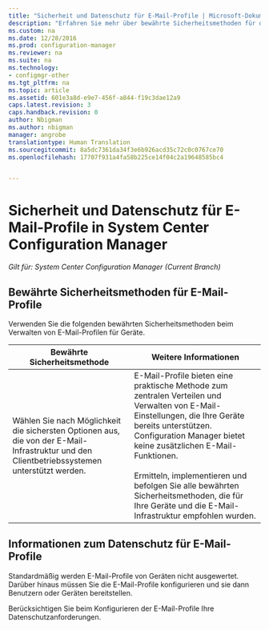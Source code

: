 ```yaml
---
title: "Sicherheit und Datenschutz für E-Mail-Profile | Microsoft-Dokumentation"
description: "Erfahren Sie mehr über bewährte Sicherheitsmethoden für die Verwaltung von E-Mail-Profilen für Geräte in System Center Configuration Manager."
ms.custom: na
ms.date: 12/28/2016
ms.prod: configuration-manager
ms.reviewer: na
ms.suite: na
ms.technology:
- configmgr-other
ms.tgt_pltfrm: na
ms.topic: article
ms.assetid: 601e3a8d-e9e7-456f-a844-f19c3dae12a9
caps.latest.revision: 3
caps.handback.revision: 0
author: Nbigman
ms.author: nbigman
manager: angrobe
translationtype: Human Translation
ms.sourcegitcommit: 8a5dc7361da34f3e6b926acd35c72c0c0767ce70
ms.openlocfilehash: 17707f931a4fa58b225ce14f04c2a19648585bc4


---
```

# <a name="security-and-privacy-for-email-profiles-in-system-center-configuration-manager"></a>Sicherheit und Datenschutz für E-Mail-Profile in System Center Configuration Manager

*Gilt für: System Center Configuration Manager (Current Branch)*

## <a name="security-best-practices-for-email-profiles"></a>Bewährte Sicherheitsmethoden für E-Mail-Profile  
 Verwenden Sie die folgenden bewährten Sicherheitsmethoden beim Verwalten von E-Mail-Profilen für Geräte.  

|Bewährte Sicherheitsmethode|Weitere Informationen|  
|----------------------------|----------------------|  
|Wählen Sie nach Möglichkeit die sichersten Optionen aus, die von der E-Mail-Infrastruktur und den Clientbetriebssystemen unterstützt werden.|E-Mail-Profile bieten eine praktische Methode zum zentralen Verteilen und Verwalten von E-Mail-Einstellungen, die Ihre Geräte bereits unterstützen. Configuration Manager bietet keine zusätzlichen E-Mail-Funktionen.<br /><br /> Ermitteln, implementieren und befolgen Sie alle bewährten Sicherheitsmethoden, die für Ihre Geräte und die E-Mail-Infrastruktur empfohlen wurden.|  

## <a name="privacy-information-for-email-profiles"></a>Informationen zum Datenschutz für E-Mail-Profile  
 Standardmäßig werden E-Mail-Profile von Geräten nicht ausgewertet. Darüber hinaus müssen Sie die E-Mail-Profile konfigurieren und sie dann Benutzern oder Geräten bereitstellen.  

 Berücksichtigen Sie beim Konfigurieren der E-Mail-Profile Ihre Datenschutzanforderungen.  



<!--HONumber=Dec16_HO5-->


